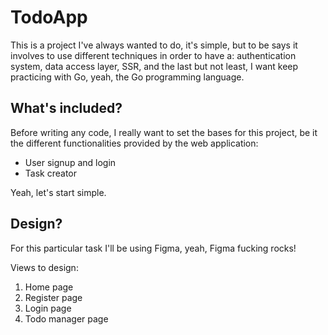 # TodoApp

This is a project I've always wanted to do, it's simple, but to be says it involves to use different techniques in order to have a: authentication system, data access layer, SSR, and the last but not least, I want keep practicing with Go, yeah, the Go programming language.

## What's included?

Before writing any code, I really want to set the bases for this project, be it the different functionalities provided by the web application:

- User signup and login
- Task creator

Yeah, let's start simple.

## Design?

For this particular task I'll be using Figma, yeah, Figma fucking rocks!

Views to design:

1. Home page
2. Register page
3. Login page
4. Todo manager page
